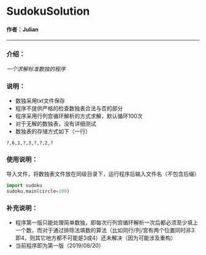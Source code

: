 # SudokuSolution

#### 作者：Julian  
- - - -

### 介绍：
*一个求解标准数独的程序*  

### 说明：
* 数独采用txt文件保存
* 程序不提供严格的检查数独表合法与否的部分
* 程序采用行列宫循环解析的方式求解，默认循环100次
* 对于无解的数独表，没有详细测试
* 数独表的存储方式如下（一行）
```text
?,6,1,?,3,?,?,2,?
```

### 使用说明：
导入文件，将数独表文件放在同级目录下，运行程序后输入文件名（不包含后缀）
```python
import sudoku
sudoku.main(circle=100)
```

### 补充说明：
* 程序第一版只能处理简单数独，即每次行列宫循环解析一次后都必须至少填上一个数，而对于通过排除法填数的算法（比如同行/列/宫有两个位置同时非3即4，则其它地方都不可能是3或4）还未解决（因为可能涉及重构）  
* 当前程序即为第一版（2019/08/20）